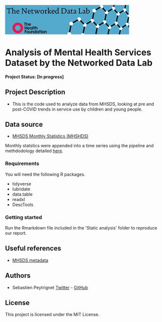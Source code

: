<img src="ndlbanner.png" width="405" height="96">

# Analysis of Mental Health Services Dataset by the Networked Data Lab

#### Project Status: [In progress]

## Project Description

- This is the code used to analyze data from MHSDS, looking at pre and post-COVID trends in service use by children and young people.

## Data source

- [MHSDS Monthly Statistics (MHSHDS)](https://digital.nhs.uk/data-and-information/publications/statistical/mental-health-services-monthly-statistics)

Monthly statstics were appended into a time series using the pipeline and methdodology detailed [here](https://github.com/sg-peytrignet/MHSDS-pipeline).

### Requirements

You will need the following R packages.

- tidyverse
- lubridate
- data.table
- readxl
- DescTools

### Getting started

Run the Rmarkdown file included in the 'Static analysis' folder to reproduce our report.

## Useful references

- [MHSDS metadata](https://digital.nhs.uk/data-and-information/data-collections-and-data-sets/data-sets/mental-health-services-data-set/statistics-and-reports)

## Authors

* Sebastien Peytrignet [Twitter](https://twitter.com/SebastienPeytr2) - [GitHub](https://github.com/sg-peytrignet/)

## License

This project is licensed under the MIT License.

